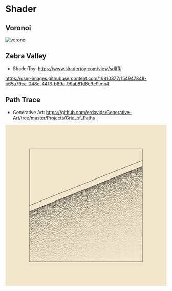 # Shader

## Voronoi

![voronoi](./imgs/voronoi.gif)

## Zebra Valley

- ShaderToy: <https://www.shadertoy.com/view/sdlfRj>

https://user-images.githubusercontent.com/16810377/154947849-b65a79ca-048e-4413-b89a-99ab81d8e9e9.mp4

## Path Trace

- Generative Art: <https://github.com/erdavids/Generative-Art/tree/master/Projects/Grid_of_Paths>

![trace](./imgs/path_trace.png)
